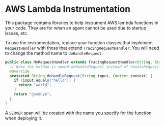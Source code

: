 # AWS Lambda Instrumentation

This package contains libraries to help instrument AWS lambda functions in your code. They are for
when an agent cannot be used due to startup issues, etc.

To use the instrumentation, replace your function classes that implement `RequestHandler` with those
that extend `TracingRequestHandler`. You will need to change the method name to `doHandleRequest`.

```java
public class MyRequestHandler extends TracingRequestHandler<String, String> {
  // Note the method is named doHandleRequest instead of handleRequest.
  @Override
  protected String doHandleRequest(String input, Context context) {
    if (input.equals("hello")) {
      return "world";
    }
    return "goodbye";
  }
}
```

A `SERVER` span will be created with the name you specify for the function when deploying it.
